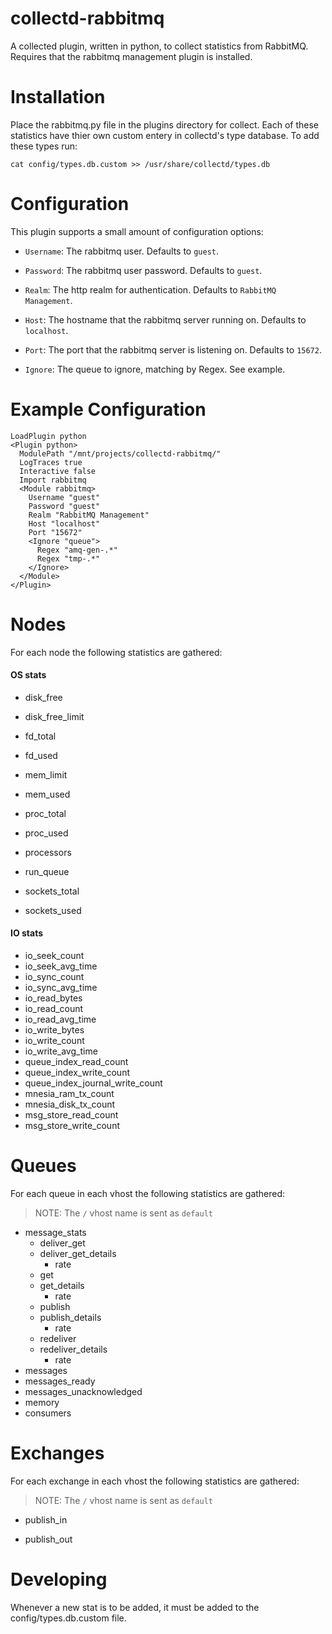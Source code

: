collectd-rabbitmq
================= 

A collected plugin, written in python, to collect statistics from RabbitMQ. Requires that the rabbitmq management plugin is installed. 

Installation
============

Place the rabbitmq.py file in the plugins directory for collect. 
Each of these statistics have thier own custom entery in collectd's type database. 
To add these types run:

``` cat config/types.db.custom >> /usr/share/collectd/types.db ```


Configuration 
=============

This plugin supports a small amount of configuration options:

* ```Username```: The rabbitmq user. Defaults to ```guest```.

* ```Password```: The rabbitmq user password. Defaults to ```guest```.

* ```Realm```: The http realm for authentication. Defaults to ```RabbitMQ Management```. 

* ```Host```: The hostname that the rabbitmq server running on. Defaults to ```localhost```.

* ```Port```: The port that the rabbitmq server is listening on. Defaults to ```15672```.

* ```Ignore```: The queue to ignore, matching by Regex.  See example.

Example Configuration
=====================

```
LoadPlugin python
<Plugin python>
  ModulePath "/mnt/projects/collectd-rabbitmq/"
  LogTraces true
  Interactive false
  Import rabbitmq
  <Module rabbitmq>
    Username "guest"
    Password "guest"
    Realm "RabbitMQ Management"
    Host "localhost"
    Port "15672"
	<Ignore "queue">
	  Regex "amq-gen-.*"
	  Regex "tmp-.*"
	</Ignore>
  </Module>
</Plugin>
```

Nodes
=====

For each node the following statistics are gathered:

#### OS stats

* disk_free

* disk_free_limit

* fd_total

* fd_used 

* mem_limit

* mem_used

* proc_total 

* proc_used

* processors

* run_queue

* sockets_total

* sockets_used

#### IO stats

* io_seek_count
* io_seek_avg_time
* io_sync_count
* io_sync_avg_time
* io_read_bytes
* io_read_count
* io_read_avg_time
* io_write_bytes
* io_write_count
* io_write_avg_time
* queue_index_read_count
* queue_index_write_count
* queue_index_journal_write_count
* mnesia_ram_tx_count
* mnesia_disk_tx_count
* msg_store_read_count
* msg_store_write_count

Queues
=======

For each queue in each vhost the following statistics are gathered:
> NOTE: The ```/``` vhost name is sent as ```default```

* message_stats
    * deliver_get
    * deliver_get_details 
    	* rate 
    * get
    * get_details
        * rate
    * publish
    * publish_details
        * rate
    * redeliver  
    * redeliver_details
        * rate
* messages
* messages_ready
* messages_unacknowledged
* memory
* consumers

Exchanges
=========

For each exchange in each vhost the following statistics are gathered: 
> NOTE: The ```/``` vhost name is sent as ```default```

* publish_in

* publish_out


Developing
==========

Whenever a new stat is to be added, it must be added to the config/types.db.custom file. 
